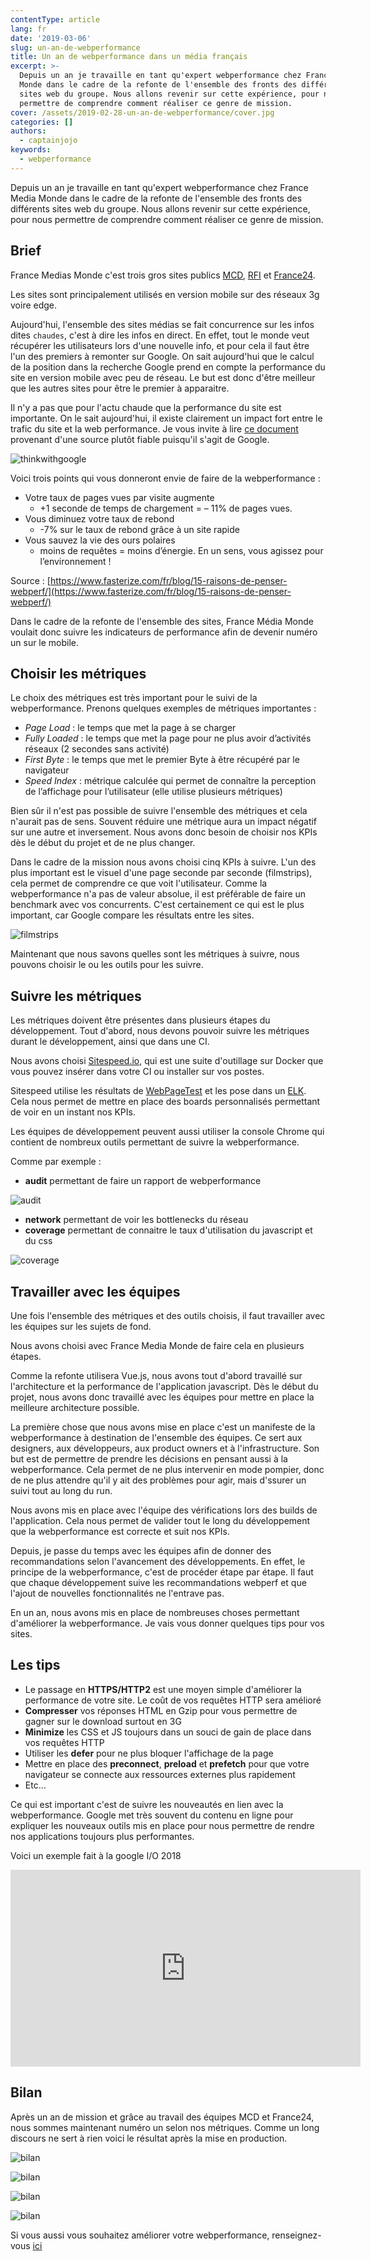```yaml
---
contentType: article
lang: fr
date: '2019-03-06'
slug: un-an-de-webperformance
title: Un an de webperformance dans un média français
excerpt: >-
  Depuis un an je travaille en tant qu'expert webperformance chez France Medias
  Monde dans le cadre de la refonte de l'ensemble des fronts des différents
  sites web du groupe. Nous allons revenir sur cette expérience, pour nous
  permettre de comprendre comment réaliser ce genre de mission.
cover: /assets/2019-02-28-un-an-de-webperformance/cover.jpg
categories: []
authors:
  - captainjojo
keywords:
  - webperformance
---
```


Depuis un an je travaille en tant qu'expert webperformance chez France Media Monde dans le cadre de la refonte de l'ensemble des fronts des différents sites web du groupe. Nous allons revenir sur cette expérience, pour nous permettre de comprendre comment réaliser ce genre de mission.

## Brief

France Medias Monde c'est trois gros sites publics [MCD](https://www.mc-doualiya.com/), [RFI](http://www.rfi.fr/) et [France24](https://www.france24.com/fr/).

Les sites sont principalement utilisés en version mobile sur des réseaux 3g voire edge.

Aujourd'hui, l'ensemble des sites médias se fait concurrence sur les infos dites `chaudes`, c'est à dire les infos en direct. En effet, tout le monde veut récupérer les utilisateurs lors d'une nouvelle info, et pour cela il faut être l'un des premiers à remonter sur Google. On sait aujourd'hui que le calcul de la position dans la recherche Google prend en compte la performance du site en version mobile avec peu de réseau. Le but est donc d'être meilleur que les autres sites pour être le premier à apparaitre.

Il n'y a pas que pour l'actu chaude que la performance du site est importante. On le sait aujourd'hui, il existe clairement un impact fort entre le trafic du site et la web performance. Je vous invite à lire [ce document](https://www.thinkwithgoogle.com/marketing-resources/data-measurement/mobile-page-speed-new-industry-benchmarks/) provenant d'une source plutôt fiable puisqu'il s'agit de Google.

![thinkwithgoogle]({{site.baseurl}}/assets/2019-02-28-un-an-de-webperformance/image1.jpg)

Voici trois points qui vous donneront envie de faire de la webperformance :

- Votre taux de pages vues par visite augmente
    - +1 seconde de temps de chargement = – 11% de pages vues.
- Vous diminuez votre taux de rebond
    - -7% sur le taux de rebond grâce à un site rapide
- Vous sauvez la vie des ours polaires
    - moins de requêtes = moins d’énergie. En un sens, vous agissez pour l’environnement !

Source : [https://www.fasterize.com/fr/blog/15-raisons-de-penser-webperf/](https://www.fasterize.com/fr/blog/15-raisons-de-penser-webperf/)

Dans le cadre de la refonte de l'ensemble des sites, France Média Monde voulait donc suivre les indicateurs de performance afin de devenir numéro un sur le mobile.

## Choisir les métriques

Le choix des métriques est très important pour le suivi de la webperformance.
Prenons quelques exemples de métriques importantes :

- *Page Load* : le temps que met la page à se charger
- *Fully Loaded* : le temps que met la page pour ne plus avoir d’activités réseaux (2 secondes sans activité)
- *First Byte* : le temps que met le premier Byte à être récupéré par le navigateur
- *Speed Index* : métrique calculée qui permet de connaître la perception de l’affichage pour l’utilisateur (elle utilise plusieurs métriques)

Bien sûr il n'est pas possible de suivre l'ensemble des métriques et cela n'aurait pas de sens. Souvent réduire une métrique aura un impact négatif sur une autre et inversement. Nous avons donc besoin de choisir nos KPIs dès le début du projet et de ne plus changer.

Dans le cadre de la mission nous avons choisi cinq KPIs à suivre. L'un des plus important est le visuel d'une page seconde par seconde (filmstrips), cela permet de comprendre ce que voit l'utilisateur. Comme la webperformance n'a pas de valeur absolue, il est préférable de faire un benchmark avec vos concurrents. C'est certainement ce qui est le plus important, car Google compare les résultats entre les sites.

![filmstrips]({{site.baseurl}}/assets/2019-02-28-un-an-de-webperformance/image2.png)

Maintenant que nous savons quelles sont les métriques à suivre, nous pouvons choisir le ou les outils pour les suivre.

## Suivre les métriques

Les métriques doivent être présentes dans plusieurs étapes du développement. Tout d'abord, nous devons pouvoir suivre les métriques durant le développement, ainsi que dans une CI.

Nous avons choisi [Sitespeed.io](https://www.sitespeed.io/), qui est une suite d'outillage sur Docker que vous pouvez insérer dans votre CI ou installer sur vos postes.

Sitespeed utilise les résultats de [WebPageTest](https://www.sitespeed.io/documentation/sitespeed.io/webpagetest/) et les pose dans un [ELK](https://www.elastic.co/fr/elk-stack). Cela nous permet de mettre en place des boards personnalisés permettant de voir en un instant nos KPIs.

Les équipes de développement peuvent aussi utiliser la console Chrome qui contient de nombreux outils permettant de suivre la webperformance.

Comme par exemple :

- **audit** permettant de faire un rapport de webperformance

![audit]({{site.baseurl}}/assets/2019-02-28-un-an-de-webperformance/image3.png)

- **network** permettant de voir les bottlenecks du réseau
- **coverage** permettant de connaitre le taux d'utilisation du javascript et du css

![coverage]({{site.baseurl}}/assets/2019-02-28-un-an-de-webperformance/image4.png)

## Travailler avec les équipes

Une fois l'ensemble des métriques et des outils choisis, il faut travailler avec les équipes sur les sujets de fond.

Nous avons choisi avec France Media Monde de faire cela en plusieurs étapes.

Comme la refonte utilisera Vue.js, nous avons tout d'abord travaillé sur l'architecture et la performance de l'application javascript. Dès le début du projet, nous avons donc travaillé avec les équipes pour mettre en place la meilleure architecture possible.

La première chose que nous avons mise en place c'est un manifeste de la webperformance à destination de l'ensemble des équipes. Ce sert aux designers, aux développeurs, aux product owners et à l'infrastructure. Son but est de permettre de prendre les décisions en pensant aussi à la webperformance. Cela permet de ne plus intervenir en mode pompier, donc de ne plus attendre qu'il y ait des problèmes pour agir, mais d'ssurer un suivi tout au long du run.

Nous avons mis en place avec l'équipe des vérifications lors des builds de l'application. Cela nous permet de valider tout le long du développement que la webperformance est correcte et suit nos KPIs.

Depuis, je passe du temps avec les équipes afin de donner des recommandations selon l'avancement des développements. En effet, le principe de la webperformance, c'est de procéder étape par étape. Il faut que chaque développement suive les recommandations webperf et que l'ajout de nouvelles fonctionnalités ne l'entrave pas.

En un an, nous avons mis en place de nombreuses choses permettant d'améliorer la webperformance. Je vais vous donner quelques tips pour vos sites.

## Les tips

- Le passage en **HTTPS/HTTP2** est une moyen simple d'améliorer la performance de votre site. Le coût de vos requêtes HTTP sera amélioré
- **Compresser** vos réponses HTML en Gzip pour vous permettre de gagner sur le download surtout en 3G
- **Minimize** les CSS et JS toujours dans un souci de gain de place dans vos requêtes HTTP
- Utiliser les **defer** pour ne plus bloquer l'affichage de la page
- Mettre en place des **preconnect**, **preload** et **prefetch** pour que votre navigateur se connecte aux ressources externes plus rapidement
- Etc...

Ce qui est important c'est de suivre les nouveautés en lien avec la webperformance. Google met très souvent du contenu en ligne pour expliquer les nouveaux outils mis en place pour nous permettre de rendre nos applications toujours plus performantes.

Voici un exemple fait à la google I/O 2018

<iframe width="560" height="315" src="https://www.youtube.com/embed/Mv-l3-tJgGk" frameborder="0" allow="accelerometer; autoplay; encrypted-media; gyroscope; picture-in-picture" allowfullscreen></iframe>

## Bilan

Après un an de mission et grâce au travail des équipes MCD et France24, nous sommes maintenant numéro un selon nos métriques. Comme un long discours ne sert à rien voici le résultat après la mise en production.

![bilan]({{site.baseurl}}/assets/2019-02-28-un-an-de-webperformance/image5.png)

![bilan]({{site.baseurl}}/assets/2019-02-28-un-an-de-webperformance/image6.png)

![bilan]({{site.baseurl}}/assets/2019-02-28-un-an-de-webperformance/image7.png)

![bilan]({{site.baseurl}}/assets/2019-02-28-un-an-de-webperformance/image8.png)


Si vous aussi vous souhaitez améliorer votre webperformance, renseignez-vous [ici](https://eleven-labs.com/accompagnement-sur-mesure/audit-et-expertise)
